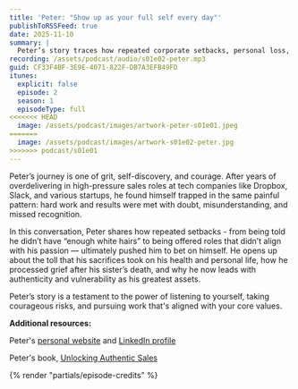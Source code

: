 ```yaml
---
title: 'Peter: "Show up as your full self every day"'
publishToRSSFeed: true
date: 2025-11-10
summary: |
  Peter’s story traces how repeated corporate setbacks, personal loss, and deep self-reflection led him to leave high-pressure sales roles, bet on himself, and build a career aligned with his true values.
recording: /assets/podcast/audio/s01e02-peter.mp3
guid: CF33F4BF-3E9E-4071-822F-DB7A3EFB49FD
itunes:
  explicit: false
  episode: 2
  season: 1
  episodeType: full
<<<<<<< HEAD
  image: /assets/podcast/images/artwork-peter-s01e01.jpeg
=======
  image: /assets/podcast/images/artwork-s01e02-peter.jpg
>>>>>>> podcast/s01e01
---
```


Peter’s journey is one of grit, self-discovery, and courage. After years of overdelivering in high-pressure sales roles at tech companies like Dropbox, Slack, and various startups, he found himself trapped in the same painful pattern: hard work and results were met with doubt, misunderstanding, and missed recognition.

In this conversation, Peter shares how repeated setbacks - from being told he didn’t have “enough white hairs” to being offered roles that didn’t align with his passion — ultimately pushed him to bet on himself. He opens up about the toll that his sacrifices took on his health and personal life, how he processed grief after his sister’s death, and why he now leads with authenticity and vulnerability as his greatest assets.

Peter’s story is a testament to the power of listening to yourself, taking courageous risks, and pursuing work that's aligned with your core values.

**Additional resources:**

Peter's [personal website](https://www.peterahn.com) and [LinkedIn profile](https://www.linkedin.com/in/peter-ahn-47538511/)

Peter's book, [Unlocking Authentic Sales](https://www.amazon.com/dp/B0FK4LQWLM)

{% render "partials/episode-credits" %}

